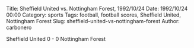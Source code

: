 Title: Sheffield United vs. Nottingham Forest, 1992/10/24
Date: 1992/10/24 00:00
Category: sports
Tags: football, football scores, Sheffield United, Nottingham Forest
Slug: sheffield-united-vs-nottingham-forest
Author: carbonero


Sheffield United 0 - 0 Nottingham Forest
